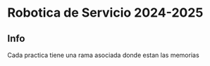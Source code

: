 # Robotica de Servicio 2024-2025​

## Info

Cada practica tiene una rama asociada donde estan las memorias 
  
